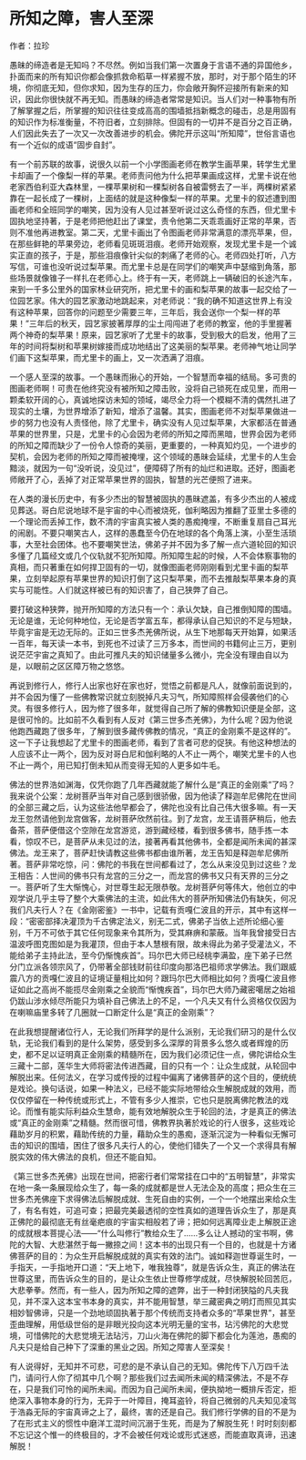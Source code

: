 # 所知之障，害人至深

作者：拉珍

愚昧的缔造者是无知吗？不尽然。例如当我们第一次置身于言语不通的异国他乡，扑面而来的所有知识你都会像抓救命稻草一样紧握不放，那时，对于那个陌生的环境，你彻底无知，但你求知，因为生存的压力，你会敞开胸怀迎接所有新来的知识，因此你很快就不再无知。而愚昧的缔造者常常是知识。当人们对一种事物有所了解掌握之后，所掌握的知识往往变成高高的围墙抵挡新概念的碰击，总是用固有的知识作为标准衡量，不符旧者，立刻排除。但固有的一切并不是百分之百正确，人们因此失去了一次又一次改善进步的机会。佛陀开示这叫“所知障”，世俗言语也有一个近似的成语“固步自封”。

有一个前苏联的故事，说很久以前一个小学图画老师在教学生画苹果，转学生尤里卡却画了一个像梨一样的苹果。老师责问他为什么把苹果画成这样，尤里卡说在他老家西伯利亚大森林里，一棵苹果树和一棵梨树各自被雷劈去了一半，两棵树紧紧靠在一起长成了一棵树，上面结的就是这种像梨一样的苹果。尤里卡的叙述遭到图画老师和全班同学的嘲笑，因为没有人见过甚至听说过这么奇怪的东西，但尤里卡固执地坚持著，于是老师把他赶出了课堂，责令他第二天乖乖画好正常的苹果，否则不准他再进教室。第二天，尤里卡画出了令图画老师非常满意的漂亮苹果，但，在那些鲜艳的苹果旁边，老师看见斑斑泪痕。老师开始观察，发现尤里卡是一个诚实正直的孩子，于是，那些泪痕像针尖似的刺痛了老师的心。老师四处打听，八方写信，可谁也没听说过梨苹果。而尤里卡总是在同学们的嘲笑声中瑟缩到角落，那些场景就像锥子一样扎在老师心上。终于有一天，老师跳上一辆破旧的长途汽车，来到一千多公里外的国家林业研究所，把尤里卡的画和梨苹果的故事一起交给了一位园艺家。伟大的园艺家激动地跳起来，对老师说：“我的确不知道这世界上有没有这种苹果，回答你的问题至少需要三年，三年后，我会送你一个梨一样的苹果！”三年后的秋天，园艺家披著厚厚的尘土闯闯进了老师的教室，他的手里握著两个神奇的梨苹果！原来，园艺家听了尤里卡的故事，受到极大的启发，他用了三年的时间将梨树和苹果树嫁接而成功地结出了这美丽的梨苹果。老师神气地让同学们画下这梨苹果，而尤里卡的画上，又一次洒满了泪痕。

一个感人至深的故事。一个愚昧而揪心的开始，一个智慧而幸福的结局。多可贵的图画老师啊！可贵在他终究没有被所知之障击败，没将自己锁死在成见里，而用一颗柔软开阔的心，真诚地探访未知的领域，竭尽全力将一个模糊不清的偶然扎进了现实的土壤，为世界增添了新知，增添了温馨。其实，图画老师不对梨苹果做进一步的努力也没有人责怪他，除了尤里卡，确实没有人见过梨苹果，大家都活在普通苹果的世界里，只是，尤里卡的心会因为老师的所知之障而黑暗，世界会因为老师的所知之障而缺少了一份令人惊奇的美丽，更重要的，一种真知灼见，一个进步的契机，会因为老师的所知之障而被掩埋，这个领域的愚昧会延续，尤里卡的人生会黯淡，就因为一句“没听说，没见过”，便障碍了所有的灿烂和进取。还好，图画老师敞开了心，丢掉了对正常苹果世界的固执，智慧的光芒便照了进来。

在人类的漫长历史中，有多少杰出的智慧被固执的愚昧遮盖，有多少杰出的人被成见葬送。哥白尼说地球不是宇宙的中心而被烧死，伽利略因为推翻了亚里士多德的一个理论而丢掉工作，数不清的宇宙真实被人类的愚痴掩埋，不断重复扇自己耳光的闹剧。不要只嘲笑古人，这样的愚蠢至今仍在地球的各个角落上演，小至生活琐事，大至社会团体。也不要嘲笑世法，佛弟子并不因为多了解一点六道轮回的知识多懂了几篇经文或几个仪轨就不犯所知障。所知障生起的时候，人不会体察事物的真相，而只著重在如何捍卫固有的一切，就像图画老师刚刚看到尤里卡画的梨苹果，立刻举起原有苹果世界的知识打倒了这只梨苹果，而不去推敲梨苹果本身的真实与可能性。人们就这样被已有的知识害了，自己狭弊了自己。

要打破这种狭弊，抛开所知障的方法只有一个：承认欠缺，自己推倒知障的围墙。无论是谁，无论何种地位，无论是否学富五车，都得承认自己知识的不足与短缺，毕竟宇宙是无边无际的。正如三世多杰羌佛所说，从生下地那每天开始算，如果活一百年，每天读一本书，到死也不过读了三万多本，而世间的书籍何止三万，更别说茫茫宇宙之真知了。由此可推凡夫的知识储量多么微小，完全没有理由自以为是，以眼前之区区障万物之悠悠。

再说到修行人，修行人出家也好在家也好，觉悟之前都是凡人，就像前面说到的，并不会因为懂了一些佛教常识就立刻脱掉凡夫习气，所知障照样会侵袭他们的心灵。有很多修行人，因为修了很多年，就觉得自己所了解的佛教知识便是全部，这是很可怜的。比如前不久看到有人反对《第三世多杰羌佛》，为什么呢？因为他说他跑西藏跑了很多年，了解到很多藏传佛教的情况，“真正的金刚乘不是这样的”。这一下子让我想起了尤里卡的图画老师，看到了言者可悲的促狭。有他这种想法的人应该不止一两个，因为反对哥白尼和伽利略的人不止一两个，嘲笑尤里卡的人也不止一两个，用已知打倒未知从而变得无知的人更多如牛毛。

佛法的世界浩如渊海，仅凭你跑了几年西藏就能了解什么是“真正的金刚乘”了吗？我来说个公案：龙树菩萨当年对自己感到很骄傲，因为他读了释迦牟尼佛陀在世间的全部三藏之后，认为这些法他早都会了，佛陀也没有比自己伟大很多嘛。有一天龙王忽然请他到龙宫做客，龙树菩萨欣然前往。到了龙宫，龙王请菩萨稍后，他去备茶，菩萨便借这个空隙在龙宫游览，游到藏经楼，看到很多佛书，随手拣一本看，惊叹不已，是菩萨从未见过的法，接著再看其他佛书，全都是闻所未闻的甚深佛法。龙王来了，菩萨赶快请教这些佛书都由谁所著，龙王告知是释迦牟尼佛所著。菩萨非常吃惊，问：佛陀的书我在世间都看过了，怎么从来没见到过这些？龙王相告：人世间的佛书只有龙宫的三分之一，而龙宫的佛书又只有天界的三分之一。菩萨听了生大惭愧心，对世尊生起无限恭敬。龙树菩萨何等伟大，他创立的中观学说几乎主导了整个大乘佛法的主流，如此伟大的菩萨所知佛法仍有缺矢，何况我们凡夫行人？在《金刚密鉴》一书中，记载有贡嘎仁波且的开示，其中有这样一段：“密密部择决灌顶为千古佛定法义，别无二式，佛弟子当依上述所论细心鉴别，千万不可依于其它任何现象来令其所为，受其麻痹和蒙蔽。当年我曾接受日古温波呼图克图如是为我灌顶，但由于本人慧根有限，故未得此为弟子受灌法义，不能给弟子主持此法，至今仍惭愧疾首”。玛尔巴大师已经桃李满盈，座下弟子已然分门立派各领宗风了，仍带著全部钱财前往印度向那洛巴祖师求学佛法。我们跟威震八方的贡嘎仁波且的证境证量相比如何？跟玛尔巴大师相比如何？贡嘎仁波且修证如此之高尚不能揽尽金刚乘之全貌而“惭愧疾首”，玛尔巴大师乃藏密噶居之始祖仍跋山涉水倾尽所能只为填补自己佛法上的不足，一个凡夫又有什么资格仅仅因为在喇嘛庙里多转了几圈就一口断定什么是“真正的金刚乘”？

在此我想提醒诸位行人，无论我们所拜学的是什么派别，无论我们研习的是什么仪轨，无论我们看到的是什么架势，感受到多么深厚的背景多么悠久或者辉煌的历史，都不足以证明真正金刚乘的精髓所在，因为我们必须记住一点，佛陀讲给众生三藏十二部，莲华生大师将密法传进西藏，目的只有一个：让众生成就，从轮回中解脱出来。任何法义，在学习或传授的过程中偏离了诸佛菩萨的这个目的，便统统是戏论。换句话说，如果一种法义，已经不能实际地带给众生解脱成就的效用，而仅仅停留在一种传统或形式上，不管有多少人推崇，它也只是脱离佛陀教法的戏论。而惟有能实际利益众生慧命，能有效地解脱众生于轮回的法，才是真正的佛法或“真正的金刚乘”之精髓。然而很可惜，佛教界执著於戏论的行人很多，这些戏论藉助岁月的积累，藉助传统的力量，藉助众生的愚痴，逐渐沉淀为一种看似无懈可击的知识的围墙，困住了很多凡夫行人的心，使他们错失了一个又一个求得具有解脱实效的伟大佛法的良机，但还不能自知。

《第三世多杰羌佛》出现在世间，把密行者们常常挂在口中的“五明智慧”，非常实在地一条一条展现给众生了，每一条的成就都是世人无法企及的高度；把众生在三世多杰羌佛座下求得佛法后解脱成就、生死自由的实例，一个一个地摆出来给众生了，有名有姓，可追可查；把最完美最透彻的空性真如的道理告诉众生了，那是真正佛陀的最彻底无有丝毫疤痕的宇宙实相般若了谛；把如何远离障业走上解脱正途的成就根本菩提心法——“什么叫修行”教给众生了……多么让人撼动的宝书啊，佛陀的大智、大悲湛然于每一撇捺之间！这本书的出现只有一个目的，也就是十方诸佛菩萨的目的：为众生开启解脱成就的真实有效的法门。诚如释迦世尊诞生时，一手指天，一手指地开口道：“天上地下，唯我独尊”，就是告诉众生，真正的佛法在世尊这里，而告诉众生的目的，是让众生依止世尊修学成就，尽快解脱轮回苦厄，大悲拳拳。然而，有一些人，因为所知之障的遮弊，出于一种封闭狭隘的凡夫我见，并不深入这本宝书本身的真实，并不能用智慧，举三藏密典之明灯而照见其实相妙智佛谛，只是一个劲地顽固执著于那个传统而支持者众多的“苹果世界”，甚至歪曲理解，用低级世俗的是非眼光投向这本光明无量的宝书，玷污佛陀的大悲觉境，可惜佛陀的大悲觉境无法玷污，刀山火海在佛陀的脚下都会化为莲池，愚痴的凡夫只是给自己种下了深重的黑业之因。所知之障害人至深矣！

有人说得好，无知并不可悲，可悲的是不承认自己的无知。佛陀传下八万四千法门，请问行人你了彻其中几个啊？那些我们过去闻所未闻的精深佛法，不是不存在，只是我们可怜的闻所未闻。而因为自己闻所未闻，便执拗地一概排斥否定，拒绝深入事物本身的行为，无异于一叶障目，掩耳盗铃，将自己微弱的凡夫知见凌驾于浩淼无际的宇宙真谛之上了，最终，害的还是自己。我们修行学佛的目的不是为了在形式主义的惯性中磨洋工混时间沉溺于生死，而是为了解脱生死！时时刻刻都不忘记这个惟一的终极目的，才不会被任何戏论或形式迷惑，而能直取真谛，迅速解脱！

